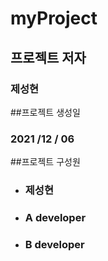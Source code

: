 # myProject

## 프로젝트 저자
### 제성현

##프로젝트 생성일
### 2021 /12 / 06

##프로젝트 구성원
* ### 제성현
* ### A developer
* ### B developer
